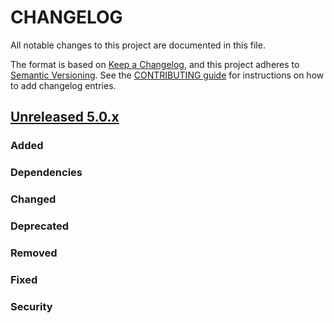 # CHANGELOG
All notable changes to this project are documented in this file.

The format is based on [Keep a Changelog](https://keepachangelog.com/en/1.0.0/), and this project adheres to [Semantic Versioning](https://semver.org/spec/v2.0.0.html). See the [CONTRIBUTING guide](./CONTRIBUTING.md#Changelog) for instructions on how to add changelog entries.

## [Unreleased 5.0.x]
### Added

### Dependencies

### Changed

### Deprecated

### Removed

### Fixed

### Security

[Unreleased 5.0.x]: https://github.com/wazuh/wazuh-indexer/compare/92ffe2ed8a743c07a1170960d5949fcd6ed12e89...master
